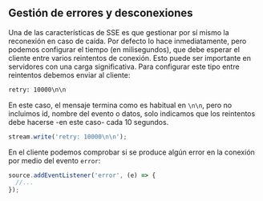 ## Gestión de errores y desconexiones

Una de las características de SSE es que gestionar por sí mismo la reconexión en caso de caída. Por defecto lo hace
inmediatamente, pero podemos configurar el tiempo (en milisegundos), que debe esperar el cliente entre varios reintentos
de conexión. Esto puede ser importante en servidores con una carga significativa. Para configurar este tipo entre
reintentos debemos enviar al cliente:

```txt
retry: 10000\n\n
```

En este caso, el mensaje termina como es habitual en `\n\n`, pero no incluimos id, nombre del evento o datos, solo
indicamos que los reintentos debe hacerse -en este caso- cada 10 segundos.

```js
stream.write('retry: 10000\n\n');
```

En el cliente podemos comprobar si se produce algún error en la conexión por medio del evento `error`:

```js
source.addEventListener('error', (e) => {
  //...
});
```
